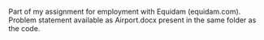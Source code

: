 Part of my assignment for employment with Equidam (equidam.com). Problem statement available as Airport.docx present in the same folder as the code. 
